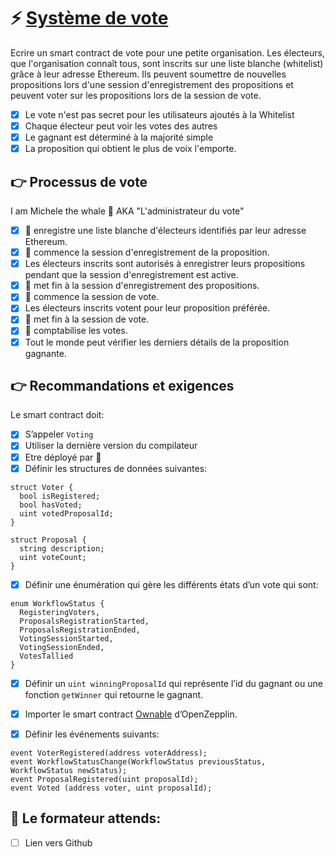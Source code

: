 # ⚡️ [Système de vote](https://formation.alyra.fr/products/developpeur-blockchain/categories/2149052575)

Ecrire un smart contract de vote pour une petite organisation. Les électeurs, que l'organisation connaît tous, sont inscrits sur une liste blanche (whitelist) grâce à leur adresse Ethereum. Ils peuvent soumettre de nouvelles propositions lors d'une session d'enregistrement des propositions et peuvent voter sur les propositions lors de la session de vote.

* [x] Le vote n'est pas secret pour les utilisateurs ajoutés à la Whitelist
* [x] Chaque électeur peut voir les votes des autres
* [x] Le gagnant est déterminé à la majorité simple
* [x] La proposition qui obtient le plus de voix l'emporte.

## 👉 Processus de vote

I am Michele the whale 🐳 AKA "L'administrateur du vote"

* [x] 🐳 enregistre une liste blanche d'électeurs identifiés par leur adresse Ethereum.
* [x] 🐳 commence la session d'enregistrement de la proposition.
* [x] Les électeurs inscrits sont autorisés à enregistrer leurs propositions pendant que la session d'enregistrement est active.
* [x] 🐳 met fin à la session d'enregistrement des propositions.
* [x] 🐳 commence la session de vote.
* [x] Les électeurs inscrits votent pour leur proposition préférée.
* [x] 🐳 met fin à la session de vote.
* [x] 🐳 comptabilise les votes.
* [x] Tout le monde peut vérifier les derniers détails de la proposition gagnante.

## 👉 Recommandations et exigences

Le smart contract doit:

* [x] S’appeler `Voting`
* [x] Utiliser la dernière version du compilateur
* [x] Etre déployé par 🐳
* [x] Définir les structures de données suivantes:

```solidity
struct Voter {
  bool isRegistered;
  bool hasVoted;
  uint votedProposalId;
}

struct Proposal {
  string description;
  uint voteCount;
}
```

* [x] Définir une énumération qui gère les différents états d’un vote qui sont:

```solidity
enum WorkflowStatus {
  RegisteringVoters,
  ProposalsRegistrationStarted,
  ProposalsRegistrationEnded,
  VotingSessionStarted,
  VotingSessionEnded,
  VotesTallied
}
```

* [x] Définir un `uint winningProposalId` qui représente l’id du gagnant ou une fonction `getWinner` qui retourne le gagnant.
* [x] Importer le smart contract [Ownable](https://github.com/OpenZeppelin/openzeppelin-contracts/blob/master/contracts/access/Ownable.sol) d’OpenZepplin.

* [x] Définir les événements suivants:

```solidity
event VoterRegistered(address voterAddress);
event WorkflowStatusChange(WorkflowStatus previousStatus, WorkflowStatus newStatus);
event ProposalRegistered(uint proposalId);
event Voted (address voter, uint proposalId);
```

## 📌 Le formateur attends:

* [ ] Lien vers Github
